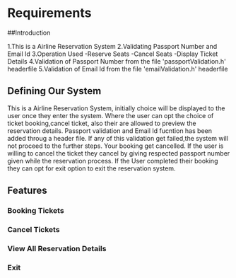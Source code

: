 # Requirements

##Introduction

1.This is a Airline Reservation System
2.Validating Passport Number and Email Id
3.Operation Used
  -Reserve Seats
  -Cancel Seats
  -Display Ticket Details
4.Validation of Passport Number from the file 'passportValidation.h' headerfile
5.Validation of Email Id from the file 'emailValidation.h' headerfile


## Defining Our System
 
 This is a Airline Reservation System, initially choice will be displayed to the user once they enter the system. Where the user can opt the choice of ticket booking,cancel ticket, also their are allowed to preview the reservation details. Passport validation and Email Id fucntion has been added throug a header file. If any of this validation get failed,the system will not proceed to the further steps. Your booking get cancelled. If the user is willing to cancel the ticket they cancel by giving respected passport number given while the reservation process. If the User completed their booking they can opt for exit option to exit the reservation system.


## Features
  
### Booking Tickets
### Cancel Tickets
### View All Reservation Details
### Exit
  
  
